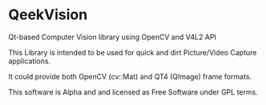 QeekVision
==========

Qt-based Computer Vision library using OpenCV and V4L2 API

This Library is intended to be used for quick and dirt Picture/Video Capture applications.

It could provide both OpenCV (cv::Mat) and QT4 (QImage) frame formats.

This software is Alpha and and licensed as Free Software under GPL terms.